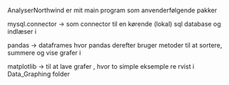 AnalyserNorthwind er mit main program som anvenderfølgende pakker

mysql.connector -> som connector til en kørende (lokal) sql database og indlæser i 

pandas -> dataframes hvor pandas derefter bruger metoder til at sortere, summere og vise grafer i 

matplotlib -> til at lave grafer , hvor to simple eksemple re rvist i Data_Graphing folder

